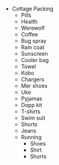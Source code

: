 - Cottage Packing
	- Pills
	- Health
	- Werewolf
	- Coffee
	- Bug spray
	- Rain coat
	- Sunscreen
	- Cooler bag
	- Towel
	- Kobo
	- Chargers
	- Mer shoes
	- Uke
	- Pyjamas
	- Dopp kit
	- T-shirts
	- Swim suit
	- Shorts
	- Jeans
	- Running
		- Shoes
		- Shirt
		- Shorts